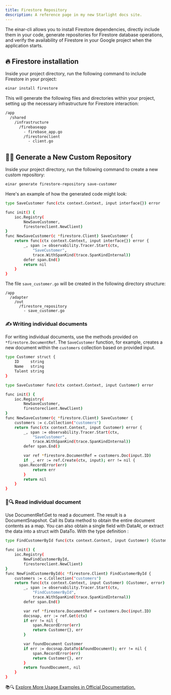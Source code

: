 ```yaml
---
title: Firestore Repository
description: A reference page in my new Starlight docs site.
---
```

The einar-cli allows you to install Firestore dependencies, directly include them in your code, generate repositories for Firestore database operations, and verify the availability of Firestore in your Google project when the application starts.

## 🔥 Firestore installation
Inside your project directory, run the following command to include Firestore in your project:
```sh
einar install firestore
```
This will generate the following files and directories within your project, setting up the necessary infrastructure for Firestore interaction:
```sh 
/app
  /shared
    /infrastructure
      /firebaseapp
        - firebase_app.go
        /firestoreclient
          - client.go
```

## 👨‍💻 Generate a New Custom Repository
Inside your project directory, run the following command to create a new custom repository:
```sh
einar generate firestore-repository save-customer
```
Here's an example of how the generated code might look:
```sh
type SaveCustomer func(ctx context.Context, input interface{}) error

func init() {
	ioc.Registry(
		NewSaveCustomer,
		firestoreclient.NewClient)
}
func NewSaveCustomer(c *firestore.Client) SaveCustomer {
	return func(ctx context.Context, input interface{}) error {
		_, span := observability.Tracer.Start(ctx,
			"SaveCustomer",
			trace.WithSpanKind(trace.SpanKindInternal))
		defer span.End()
		return nil
	}
}
```
The file `save_customer.go` will be created in the following directory structure:
```
/app
  /adapter
    /out
      /firestore_repository
        - save_customer.go  
```

### ✍️ Writing individual documents
For writing individual documents, use the methods provided on `*firestore.DocumentRef`. The `SaveCustomer` function, for example, creates a new document within the `customers` collection based on provided input.
```sh
type Customer struct {
	ID     string
	Name   string
	Talent string
}
```
```sh
type SaveCustomer func(ctx context.Context, input Customer) error

func init() {
	ioc.Registry(
		NewSaveCustomer,
		firestoreclient.NewClient)
}
func NewSaveCustomer(c *firestore.Client) SaveCustomer {
	customers := c.Collection("customers")
	return func(ctx context.Context, input Customer) error {
		_, span := observability.Tracer.Start(ctx,
			"SaveCustomer",
			trace.WithSpanKind(trace.SpanKindInternal))
		defer span.End()

		var ref *firestore.DocumentRef = customers.Doc(input.ID)
		if _, err := ref.Create(ctx, input); err != nil {
      span.RecordError(err)
			return err
		}
		return nil
	}
}
```

### 📄🔍 Read individual document
Use DocumentRef.Get to read a document. The result is a DocumentSnapshot. Call its Data method to obtain the entire document contents as a map. You can also obtain a single field with DataAt, or extract the data into a struct with DataTo. With the type definition :

```sh
type FindCustomerById func(ctx context.Context, input Customer) (Customer, error)

func init() {
	ioc.Registry(
		NewFindCustomerById,
		firestoreclient.NewClient)
}
func NewFindCustomerById(c *firestore.Client) FindCustomerById {
	customers := c.Collection("customers")
	return func(ctx context.Context, input Customer) (Customer, error) {
		_, span := observability.Tracer.Start(ctx,
			"FindCustomerById",
			trace.WithSpanKind(trace.SpanKindInternal))
		defer span.End()

		var ref *firestore.DocumentRef = customers.Doc(input.ID)
		docsnap, err := ref.Get(ctx)
		if err != nil {
			span.RecordError(err)
			return Customer{}, err
		}

		var foundDocument Customer
		if err := docsnap.DataTo(&foundDocument); err != nil {
			span.RecordError(err)
			return Customer{}, err
		}
		return foundDocument, nil
	}
}
```
📚🔍 [Explore More Usage Examples in Official Documentation.](https://pkg.go.dev/cloud.google.com/go/firestore)
